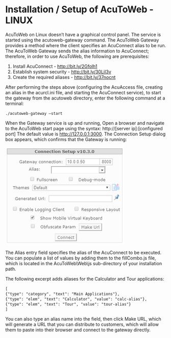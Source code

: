 # Installation / Setup of AcuToWeb - LINUX

AcuToWeb on Linux doesn’t have a graphical control panel. The service is started using the acutoweb-gateway command. The AcuToWeb Gateway provides a method where the client specifies an AcuConnect alias to be run. The AcuToWeb Gateway sends the alias information to AcuConnect; therefore, in order to use AcuToWeb, the following are prerequisites:

1.	Install AcuConnect - http://bit.ly/2Gfolh1
2.	Establish system security - http://bit.ly/30LiI3v
3.	Create the required aliases - http://bit.ly/37nocnt

After performing the steps above (configuring the AcuAccess file, creating an alias in the acurcl.ini file, and starting the AcuConnect service), to start the gateway from the acutoweb directory, enter the following command at a terminal:

```
./acutoweb-gateway –start
```

When the Gateway service is up and running, Open a browser and navigate to the AcuToWeb start page using the syntax: http://[server ip]:[configured port] The default value is http://127.0.0.1:3000. The Connection Setup dialog box appears, which confirms that the Gateway is running:

![1](images/atw-l-1.png)

The Alias entry field specifies the alias of the AcuConnect to be executed. You can populate a list of values by adding them to the fillCombo.js file, which is located in the AcuToWeb\Web\js sub-directory of your installation path.

The following excerpt adds aliases for the Calculator and Tour applications:

```
[
{"type": "category", "text": "Main Applications"},
{"type": "elem", "text": "Calculator", "value": "calc-alias"},
{"type": "elem", "text": "Tour", "value": "tour-alias"}
]
```

You can also type an alias name into the field, then click Make URL, which will generate a URL that you can distribute to customers, which will allow them to paste into their browser and connect to the gateway directly.
